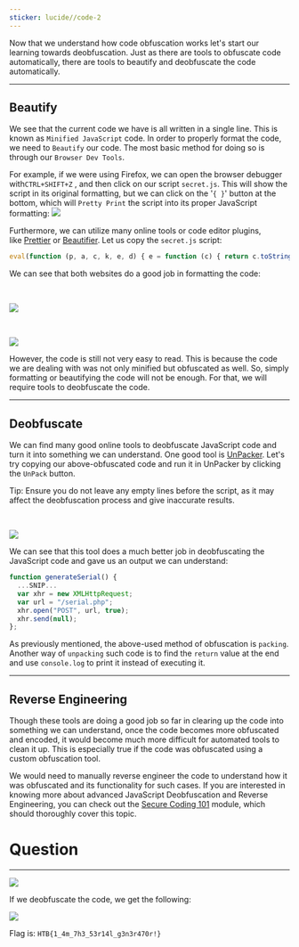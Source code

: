 ```yaml
---
sticker: lucide//code-2
---
```

Now that we understand how code obfuscation works let's start our learning towards deobfuscation. Just as there are tools to obfuscate code automatically, there are tools to beautify and deobfuscate the code automatically.

---

## Beautify

We see that the current code we have is all written in a single line. This is known as `Minified JavaScript` code. In order to properly format the code, we need to `Beautify` our code. The most basic method for doing so is through our `Browser Dev Tools`.

For example, if we were using Firefox, we can open the browser debugger with`CTRL+SHIFT+Z` , and then click on our script `secret.js`. This will show the script in its original formatting, but we can click on the '`{ }`' button at the bottom, which will `Pretty Print` the script into its proper JavaScript formatting: ![](https://academy.hackthebox.com/storage/modules/41/js_deobf_pretty_print.jpg)

Furthermore, we can utilize many online tools or code editor plugins, like [Prettier](https://prettier.io/playground/) or [Beautifier](https://beautifier.io/). Let us copy the `secret.js` script:


```javascript
eval(function (p, a, c, k, e, d) { e = function (c) { return c.toString(36) }; if (!''.replace(/^/, String)) { while (c--) { d[c.toString(a)] = k[c] || c.toString(a) } k = [function (e) { return d[e] }]; e = function () { return '\\w+' }; c = 1 }; while (c--) { if (k[c]) { p = p.replace(new RegExp('\\b' + e(c) + '\\b', 'g'), k[c]) } } return p }('g 4(){0 5="6{7!}";0 1=8 a();0 2="/9.c";1.d("e",2,f);1.b(3)}', 17, 17, 'var|xhr|url|null|generateSerial|flag|HTB|flag|new|serial|XMLHttpRequest|send|php|open|POST|true|function'.split('|'), 0, {}))
```

We can see that both websites do a good job in formatting the code:

   

![](https://academy.hackthebox.com/storage/modules/41/js_deobf_prettier_1.jpg)

   

![](https://academy.hackthebox.com/storage/modules/41/js_deobf_beautifier_1.jpg)

However, the code is still not very easy to read. This is because the code we are dealing with was not only minified but obfuscated as well. So, simply formatting or beautifying the code will not be enough. For that, we will require tools to deobfuscate the code.

---

## Deobfuscate

We can find many good online tools to deobfuscate JavaScript code and turn it into something we can understand. One good tool is [UnPacker](https://matthewfl.com/unPacker.html). Let's try copying our above-obfuscated code and run it in UnPacker by clicking the `UnPack` button.

Tip: Ensure you do not leave any empty lines before the script, as it may affect the deobfuscation process and give inaccurate results.

   

![](https://academy.hackthebox.com/storage/modules/41/js_deobf_unpacker_1.jpg)

We can see that this tool does a much better job in deobfuscating the JavaScript code and gave us an output we can understand:


```javascript
function generateSerial() {
  ...SNIP...
  var xhr = new XMLHttpRequest;
  var url = "/serial.php";
  xhr.open("POST", url, true);
  xhr.send(null);
};
```

As previously mentioned, the above-used method of obfuscation is `packing`. Another way of `unpacking` such code is to find the `return` value at the end and use `console.log` to print it instead of executing it.

---

## Reverse Engineering

Though these tools are doing a good job so far in clearing up the code into something we can understand, once the code becomes more obfuscated and encoded, it would become much more difficult for automated tools to clean it up. This is especially true if the code was obfuscated using a custom obfuscation tool.

We would need to manually reverse engineer the code to understand how it was obfuscated and its functionality for such cases. If you are interested in knowing more about advanced JavaScript Deobfuscation and Reverse Engineering, you can check out the [Secure Coding 101](https://academy.hackthebox.com/module/details/38) module, which should thoroughly cover this topic.


# Question
---
![](CYBERSECURITY/IMAGES/Pasted%20image%2020250130134330.png)

If we deobfuscate the code, we get the following:

![](CYBERSECURITY/IMAGES/Pasted%20image%2020250130134345.png)

Flag is: `HTB{1_4m_7h3_53r14l_g3n3r470r!}`


